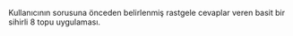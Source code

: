 Kullanıcının sorusuna önceden belirlenmiş rastgele cevaplar veren basit bir sihirli 8 topu uygulaması.
